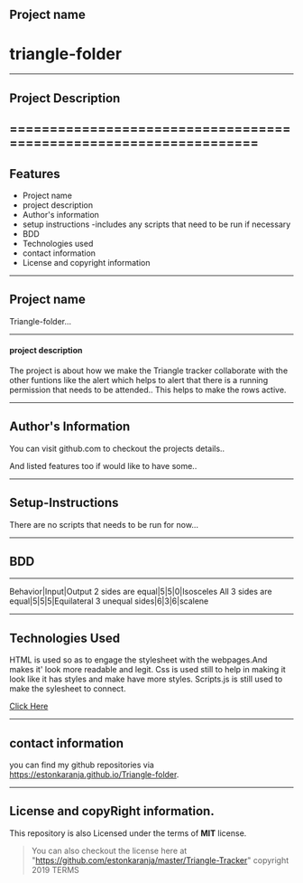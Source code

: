 ## Project name

triangle-folder
=============
---
## Project Description


==================================================================
---

## Features
- Project name
- project description
- Author's information
- setup instructions -includes any scripts that need to be run if necessary
- BDD
- Technologies used
- contact information
- License and copyright information

---

## Project name
Triangle-folder...

---

#### project description
The project is about how we make the Triangle tracker collaborate with the other funtions
like the alert which helps to alert that there is a running permission that needs to be attended..
This helps to make the rows active.

---

## Author's Information
You can visit github.com to checkout the projects details..

And listed features too if would like to have some..

---

## Setup-Instructions
There are no scripts that needs to be run for now...
 
---


## BDD

---
Behavior|Input|Output 
2 sides are equal|5|5|0|Isosceles
All 3 sides are equal|5|5|5|Equilateral
3 unequal sides|6|3|6|scalene 

---

## Technologies Used
HTML is used so as to engage the stylesheet with the webpages.And makes it' look more readable and legit.
Css is used still to help in making it look like it has styles and make have more styles.
Scripts.js is still used to make the sylesheet to connect.

<a href="https://estonkaranja.github.io/Triangle-folder/">Click Here</a>

---

## contact information
you can find my github repositories via https://estonkaranja.github.io/Triangle-folder.

---

## License and copyRight information.
This repository is also Licensed under the terms of  **MIT** license.
>You can also checkout the license here at "https://github.com/estonkaranja/master/Triangle-Tracker"
copyright 2019 TERMS
